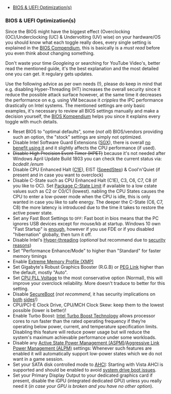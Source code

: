 * [BIOS & UEFI Optimization(s)](#bios--uefi-optimizations)

### BIOS & UEFI Optimization(s)

Since the BIOS might have the biggest effect (Overclocking (OC)/Underclocking (UC) & Undervolting (UV) wise) on your hardware/OS you should know what each toggle really does, every single setting is explained in the [BIOS Compendium](http://www.bios-info.de/download/dlkomp.htm), this is basically is a _must read_ before you even think about changing something.

Don't waste your time _Googleing_ or searching for YouTube Video's, better read the mentioned guide, it's the best explanation and the most detailed one you can get. It regulary gets updates.

Use the following advice as per own needs (!), please do keep in mind that e.g. disabling Hyper-Threading (HT) increases the overall security since it reduce the possible attack surface however, at the same time it decreases the performance on e.g. using VM because it _cripples_ the IPC performance drastically on Intel systems. The mentioned settings are only basic examples, it's necessary to review all BIOS settings manually and make a decision yourself, the [BIOS Kompendium](http://www.bios-info.de) helps you since it explains every toggle with much details.

* Reset BIOS to "optimal defaults", some (_not all_) BIOS/vendors providing such an option, the "stock" settings are simply not optimized.
* Disable Intel Software Guard Extensions ([SGX](https://www.theregister.co.uk/2019/02/12/intel_sgx_hacked/)), there is overall [no benefit using it](https://arxiv.org/abs/1902.03256) and it slightly affects the CPU performance (if used).
* ~~Disable High Precision Event Timer (HPET)~~ because it's not needed after Windows April Update Build 1803 you can check the current status via: _bcdedit /enum_
* Disable CPU Enhanced Halt ([C1E](https://en.wikipedia.org/wiki/Advanced_Configuration_and_Power_Interface#Processor_states)), EIST ([SpeedStep](https://en.wikipedia.org/wiki/SpeedStep)) & Cool'n'Quiet (if present and in case you want to overclock)
* Disable C-State such as CPU Enhanced Halt (C1E), C3, C6, C7, C8 (if you like to OC). Set [Package C-State Limit](https://www.spec.org/cpu2006/flags/Lenovo-Platform-Settings-V1.2-HSW-revA.html) if available to a low cstate values such as C2 or C0/C1 (lowest). nabling the CPU States causes the CPU to enter a low-power mode when the CPU is idle, this is only wanted in case you like to safe energy. The deeper the C-State (C6, C7, C8) the more latency is introduced due to the time it takes to restore the active power state.
* Set any Fast Boot Settings to `OFF`: Fast boot in bios means that the PC ignores USB devices except for mouse/kb at startup. Windows 10 own "Fast Startup" is [enough](https://www.howtogeek.com/243901/the-pros-and-cons-of-windows-10s-fast-startup-mode/), however if you use FDE or if you disabled "hibernation" globally, then turn it off.
* Disable Intel's [Hyper-threading](https://en.wikipedia.org/wiki/Hyper-threading) (_optional_ but recommend due to [security reasons](https://www.extremetech.com/computing/276138-is-hyper-threading-a-fundamental-security-risk))
* Set "Performance Enhance/Mode" to higher than "Standard" for faster memory timings
* Enable [Extreme Memory Profile (XMP)](https://en.wikipedia.org/wiki/Serial_presence_detect#XMP)
* Set Gigabyte's Robust Graphics Booster (R.G.B) or [PEG Link](https://en.wikipedia.org/wiki/PEG_Link_Mode) higher than the default, mostly "Auto".
* Set [CPU PLL Voltage](https://www.overclock.net/t/1189242/sandy-bridge-e-overclocking-guide-walk-through-explanations-and-support-for-all-x79-overclockers) to the most conservative option (Normal), this will improve your overclock reliability. More doesn't traduce to better for this setting.
* Disable [SecureBoot](https://en.wikipedia.org/wiki/Unified_Extensible_Firmware_Interface#Secure_boot) (_not recommend_, it has security implications on [both](https://www.securityweek.com/secure-boot-vulnerability-exposes-windows-devices-attacks) [sides](https://docs.microsoft.com/en-us/windows-hardware/design/device-experiences/oem-secure-boot)!)
* CPU/PCI-E Clock Drive, CPU/MCH Clock Skew: keep them to the lowest possible (lower is better)!
* Enable Turbo Boost: [Intel Turbo Boost Technology](https://en.wikipedia.org/wiki/Intel_Turbo_Boost) allows processor cores to run faster than the rated operating frequency if they’re operating below power, current, and temperature specification limits. Disabling this feature will reduce power usage but will reduce the system's maximum achievable performance under some workloads.
* Disable any [Active State Power Management (ASPM)](https://en.wikipedia.org/wiki/Active_State_Power_Management)/[Aggressive Link Power Management (ALPM)](https://en.wikipedia.org/wiki/Aggressive_Link_Power_Management) settings: Whenever such features are enabled it will automatically support low-power states which we do not want in a game session.
* Set your SATA disk controlled mode to [AHCI](https://en.wikipedia.org/wiki/Advanced_Host_Controller_Interface): Starting with Vista AHCI is supported and should be enabled to avoid [system drive boot issues](https://en.wikipedia.org/wiki/Advanced_Host_Controller_Interface#System_drive_boot_issues).
* Set your Primary Display Output to your dedicated graphics card if present, disable the iGPU (integrated dedicated GPU) unless you really need it (_in case your GPU is broken and you have no other option_).
